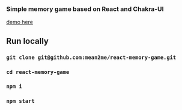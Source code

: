 ### Simple memory game based on React and Chakra-UI
[demo here](http://memory-game-demo.s3-website-eu-west-1.amazonaws.com/)

## Run locally

### `git clone git@github.com:mean2me/react-memory-game.git`
### `cd react-memory-game`
### `npm i`
### `npm start`
